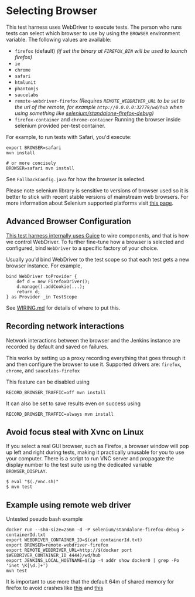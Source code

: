 # Selecting Browser

This test harness uses WebDriver to execute tests.
The person who runs tests can select which browser to use by using the `BROWSER` environment variable.
The following values are available:

 * `firefox` (default)
        _(if set the binary at `FIREFOX_BIN` will be used to launch firefox)_
 * `ie`
 * `chrome`
 * `safari`
 * `htmlunit`
 * `phantomjs`
 * `saucelabs`
 * `remote-webdriver-firefox`
        _(Requires `REMOTE_WEBDRIVER_URL` to be set to the url of the remote,
          for example `http://0.0.0.0:32779/wd/hub`
          when using something like
          [selenium/standalone-firefox-debug](https://hub.docker.com/r/selenium/standalone-firefox-debug/))_
 * `firefox-container` and `chrome-container`
        Running the browser inside selenium provided per-test container.

For example, to run tests with Safari, you'd execute:

    export BROWSER=safari
    mvn install

    # or more concisely
    BROWSER=safari mvn install

See `FallbackConfig.java` for how the browser is selected.

Please note selenium library is sensitive to versions of browser used so it is better to stick with recent stable versions of mainstream web browsers. For more information about Selenium supported platforms visit [this page](http://www.seleniumhq.org/about/platforms.jsp).

## Advanced Browser Configuration
[This test harness internally uses Guice](GUICE.md) to wire components, and that is how we control
WebDriver. To further fine-tune how a browser is selected and configured, bind `WebDriver` to
a specific factory of your choice.

Usually you'd bind WebDriver to the test scope so that each test gets a new browser instance.
For example,

    bind WebDriver toProvider {
        def d = new FirefoxDriver();
        d.manage().addCookie(...);
        return d;
    } as Provider _in TestScope

See [WIRING.md](WIRING.md) for details of where to put this.

## Recording network interactions

Network interactions between the browser and the Jenkins instance are recorded by default and saved on failures.

This works by setting up a proxy recording everything that goes through it and then configure the browser to use it.
Supported drivers are: `firefox`, `chrome`, and `saucelabs-firefox`

This feature can be disabled using 

    RECORD_BROWSER_TRAFFIC=off mvn install
    
It can also be set to save results even on success using

    RECORD_BROWSER_TRAFFIC=always mvn install

## Avoid focus steal with Xvnc on Linux
If you select a real GUI browser, such as Firefox,
a browser window will pop up left and right during tests,
making it practically unusable for you to use your computer.
There is a script to run VNC server and propagate the display number to the test suite using the dedicated variable `BROWSER_DISPLAY`.

    $ eval "$(./vnc.sh)"
    $ mvn test

## Example using remote web driver

Untested pseudo bash example

    docker run --shm-size=256m -d -P selenium/standalone-firefox-debug > containerId.txt
    export WEBDRIVER_CONTAINER_ID=$(cat containerId.txt)
    export BROWSER=remote-webdriver-firefox
    export REMOTE_WEBDRIVER_URL=http://$(docker port $WEBDRIVER_CONTAINER_ID 4444)/wd/hub
    export JENKINS_LOCAL_HOSTNAME=$(ip -4 addr show docker0 | grep -Po 'inet \K[\d.]+')
    mvn test

It is important to use more that the default 64m of shared memory for firefox to avoid crashes like [this](https://bugzilla.mozilla.org/show_bug.cgi?id=1245239) and [this](https://bugzilla.mozilla.org/show_bug.cgi?id=1338771#c10)
